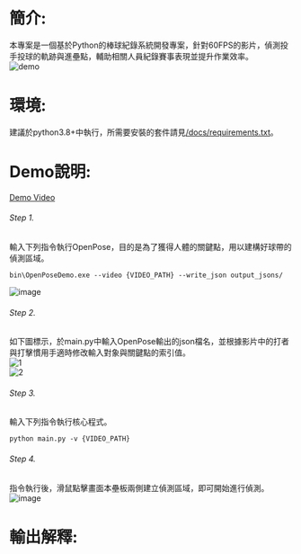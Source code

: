 # 簡介:
本專案是一個基於Python的棒球紀錄系統開發專案，針對60FPS的影片，偵測投手投球的軌跡與進壘點，輔助相關人員紀錄賽事表現並提升作業效率。    
![demo](https://github.com/user-attachments/assets/274f601f-6839-482b-92c7-ebac2615efbe)  

# 環境:
建議於python3.8+中執行，所需要安裝的套件請見[/docs/requirements.txt](https://github.com/C-H-Chen/baseball-trajectory-recorder/blob/main/docs/requirements.txt)。  

# Demo說明:
[Demo Video](https://github.com/user-attachments/assets/42b28758-cf5d-45fa-8b9e-b0cd29813e38)    
######  Step 1.  
輸入下列指令執行OpenPose，目的是為了獲得人體的關鍵點，用以建構好球帶的偵測區域。 

    bin\OpenPoseDemo.exe --video {VIDEO_PATH} --write_json output_jsons/       
![image](https://github.com/user-attachments/assets/7b8422ea-7835-4ed1-88ec-1793677f26ee)
######  Step 2.
如下圖標示，於main.py中輸入OpenPose輸出的json檔名，並根據影片中的打者與打擊慣用手適時修改輸入對象與關鍵點的索引值。  
![1](https://github.com/user-attachments/assets/e6abd71d-f7d5-413b-89da-e6eb46cb9d9a)  
![2](https://github.com/user-attachments/assets/d076af70-1d78-4ceb-98e2-2e77a9988844)

######  Step 3.
輸入下列指令執行核心程式。

    python main.py -v {VIDEO_PATH}  
######  Step 4. 
指令執行後，滑鼠點擊畫面本壘板兩側建立偵測區域，即可開始進行偵測。  
![image](https://github.com/user-attachments/assets/4a567b04-0f21-4c70-9cfc-c2867caa4926)

# 輸出解釋:  

